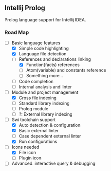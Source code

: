 Intellij Prolog
---

Prolog language support for Intellij IDEA.

### Road Map
- [ ] Basic language features
    - [x] Simple code highlighting
    - [x] Language file detection
    - [ ] References and declarations linking
        - [x] Function(facts) references
        - [ ] Atom(variable) and constants reference
        - [ ] Something more...
    - [ ] Code completion
    - [ ] Internal analysis and linter
- [ ] Module and project management
    - [x] Cross file indexing
    - [ ] Standard library indexing
    - [ ] Prolog module
    - [ ] ?: External library indexing
- [ ] Swi toolchain support
    - [x] Auto detection & configuration
    - [x] Basic external linter
    - [ ] Case dependent external linter
    - [x] Run configurations
- [ ] Icons needed
    - [x] File icon
    - [ ] Plugin icon
- [ ] Advanced: interactive query & debugging

